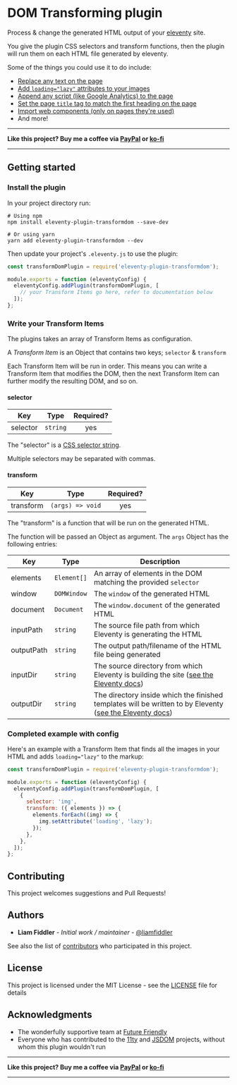 # DOM Transforming plugin

Process & change the generated HTML output of your [eleventy](https://www.11ty.io/) site.

You give the plugin CSS selectors and transform functions, then the plugin will run them on each HTML file generated by eleventy.

Some of the things you could use it to do include:

- [Replace any text on the page](./examples/replace-text)
- [Add `loading="lazy"` attributes to your images](./examples/loading-lazy)
- [Append any script (like Google Analytics) to the page](./examples/google-analytics)
- [Set the page `title` tag to match the first heading on the page](./examples/page-title)
- [Import web components (only on pages they're used)](./examples/web-components)
- And more!

---

**Like this project? Buy me a coffee via [PayPal](https://paypal.me/liamfiddler) or [ko-fi](https://ko-fi.com/liamfiddler)**

---

## Getting started

### Install the plugin

In your project directory run:

```console
# Using npm
npm install eleventy-plugin-transformdom --save-dev

# Or using yarn
yarn add eleventy-plugin-transformdom --dev
```

Then update your project's `.eleventy.js` to use the plugin:

```javascript
const transformDomPlugin = require('eleventy-plugin-transformdom');

module.exports = function (eleventyConfig) {
  eleventyConfig.addPlugin(transformDomPlugin, [
    // your Transform Items go here, refer to documentation below
  ]);
};
```

### Write your Transform Items

The plugins takes an array of Transform Items as configuration.

A _Transform Item_ is an Object that contains two keys; `selector` & `transform`

Each Transform Item will be run in order. This means you can write a Transform Item that modifies the DOM, then the next Transform Item can further modify the resulting DOM, and so on.

#### selector

| Key | Type | Required? |
|---|---|:-:|
| selector | `string` | yes |

The "selector" is a [CSS selector string](https://developer.mozilla.org/en-US/docs/Web/CSS/CSS_Selectors).

Multiple selectors may be separated with commas.

#### transform

| Key | Type | Required? |
|---|---|:-:|
| transform | `(args) => void` | yes |

The "transform" is a function that will be run on the generated HTML.

The function will be passed an Object as argument. The `args` Object has the following entries:

| Key | Type | Description |
|---|---|---|
| elements | `Element[]` | An array of elements in the DOM matching the provided `selector` |
| window | `DOMWindow` | The `window` of the generated HTML |
| document | `Document` | The `window.document` of the generated HTML |
| inputPath | `string` | The source file path from which Eleventy is generating the HTML |
| outputPath | `string` | The output path/filename of the HTML file being generated |
| inputDir | `string` | The source directory from which Eleventy is building the site ([see the Eleventy docs](https://www.11ty.dev/docs/config/#input-directory)) |
| outputDir | `string` | The directory inside which the finished templates will be written to by Eleventy ([see the Eleventy docs](https://www.11ty.dev/docs/config/#output-directory)) |

### Completed example with config

Here's an example with a Transform Item that finds all the images in your HTML and adds `loading="lazy"` to the markup:

```javascript
const transformDomPlugin = require('eleventy-plugin-transformdom');

module.exports = function (eleventyConfig) {
  eleventyConfig.addPlugin(transformDomPlugin, [
    {
      selector: 'img',
      transform: ({ elements }) => {
        elements.forEach((img) => {
          img.setAttribute('loading', 'lazy');
        });
      },
    },
  ]);
};
```

## Contributing

This project welcomes suggestions and Pull Requests!

## Authors

- **Liam Fiddler** - _Initial work / maintainer_ - [@liamfiddler](https://github.com/liamfiddler)

See also the list of
[contributors](https://github.com/liamfiddler/eleventy-plugin-transformdom/contributors)
who participated in this project.

## License

This project is licensed under the MIT License -
see the [LICENSE](LICENSE) file for details

## Acknowledgments

- The wonderfully supportive team at
  [Future Friendly](https://futurefriendly.team)
- Everyone who has contributed to the
  [11ty](https://www.11ty.io/) and [JSDOM](https://github.com/jsdom/jsdom) projects, without whom
  this plugin wouldn't run

---

**Like this project? Buy me a coffee via [PayPal](https://paypal.me/liamfiddler) or [ko-fi](https://ko-fi.com/liamfiddler)**

---
